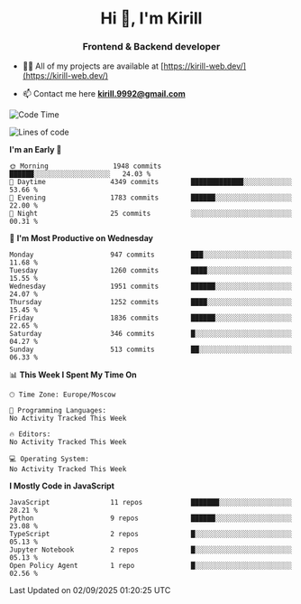 <h1 align="center">Hi 👋, I'm Kirill</h1>
<h3 align="center">Frontend & Backend developer</h3>

- 👨‍💻 All of my projects are available at [https://kirill-web.dev/](https://kirill-web.dev/)

- 📫 Contact me here **kirill.9992@gmail.com**











<!--START_SECTION:waka-->
![Code Time](http://img.shields.io/badge/Code%20Time-2%2C324%20hrs%2044%20mins-blue)

![Lines of code](https://img.shields.io/badge/From%20Hello%20World%20I%27ve%20Written-5.1%20million%20lines%20of%20code-blue)

**I'm an Early 🐤** 

```text
🌞 Morning                1948 commits        ██████░░░░░░░░░░░░░░░░░░░   24.03 % 
🌆 Daytime                4349 commits        █████████████░░░░░░░░░░░░   53.66 % 
🌃 Evening                1783 commits        ██████░░░░░░░░░░░░░░░░░░░   22.00 % 
🌙 Night                  25 commits          ░░░░░░░░░░░░░░░░░░░░░░░░░   00.31 % 
```
📅 **I'm Most Productive on Wednesday** 

```text
Monday                   947 commits         ███░░░░░░░░░░░░░░░░░░░░░░   11.68 % 
Tuesday                  1260 commits        ████░░░░░░░░░░░░░░░░░░░░░   15.55 % 
Wednesday                1951 commits        ██████░░░░░░░░░░░░░░░░░░░   24.07 % 
Thursday                 1252 commits        ████░░░░░░░░░░░░░░░░░░░░░   15.45 % 
Friday                   1836 commits        ██████░░░░░░░░░░░░░░░░░░░   22.65 % 
Saturday                 346 commits         █░░░░░░░░░░░░░░░░░░░░░░░░   04.27 % 
Sunday                   513 commits         ██░░░░░░░░░░░░░░░░░░░░░░░   06.33 % 
```


📊 **This Week I Spent My Time On** 

```text
🕑︎ Time Zone: Europe/Moscow

💬 Programming Languages: 
No Activity Tracked This Week

🔥 Editors: 
No Activity Tracked This Week

💻 Operating System: 
No Activity Tracked This Week
```

**I Mostly Code in JavaScript** 

```text
JavaScript               11 repos            ███████░░░░░░░░░░░░░░░░░░   28.21 % 
Python                   9 repos             ██████░░░░░░░░░░░░░░░░░░░   23.08 % 
TypeScript               2 repos             █░░░░░░░░░░░░░░░░░░░░░░░░   05.13 % 
Jupyter Notebook         2 repos             █░░░░░░░░░░░░░░░░░░░░░░░░   05.13 % 
Open Policy Agent        1 repo              █░░░░░░░░░░░░░░░░░░░░░░░░   02.56 % 
```




 Last Updated on 02/09/2025 01:20:25 UTC
<!--END_SECTION:waka-->

